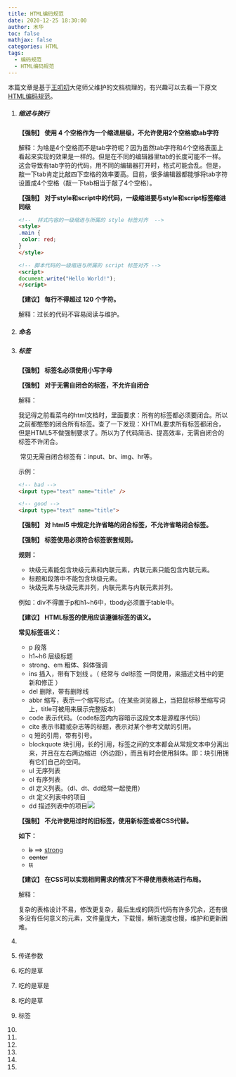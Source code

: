 ```yaml
---
title: HTML编码规范
date: 2020-12-25 18:30:00
author: 木华
toc: false
mathjax: false
categories: HTML
tags:
  - 编码规范
  - HTML编码规范
---
```

本篇文章是基于[王叨叨](https://wangdaodao.com)大佬师父维护的文档梳理的，有兴趣可以去看一下原文[HTML编码规范](https://docs.const.team/standard/HTML.html)。

1. ##### 缩进与换行

   **【强制】 使用 4 个空格作为一个缩进层级，不允许使用2个空格或tab字符**

   解释：为啥是4个空格而不是tab字符呢？因为虽然tab字符和4个空格表面上看起来实现的效果是一样的。但是在不同的编辑器里tab的长度可能不一样。这会导致有tab字符的代码，用不同的编辑器打开时，格式可能会乱。但是，敲一下tab肯定比敲四下空格的效率要高。目前，很多编辑器都能够将tab字符设置成4个空格（敲一下tab相当于敲了4个空格）。

   **【强制】 对于style和script中的代码，一级缩进要与style和script标签缩进同级**

   ```html
   <!--  样式内容的一级缩进与所属的 style 标签对齐  -->
   <style>
   .main {
   	color: red;
   }
   </style>
   
   <!-- 脚本代码的一级缩进与所属的 script 标签对齐 -->
   <script>
   document.write("Hello World!");
   </script>
   ```

   **【建议】 每行不得超过 120 个字符。**

   解释：过长的代码不容易阅读与维护。

   

2. ##### 命名

3. ##### 标签

   **【强制】 标签名必须使用小写字母**

   **【强制】 对于无需自闭合的标签，不允许自闭合**

   解释：

   ​     我记得之前看菜鸟的html文档时，里面要求：所有的标签都必须要闭合。所以之前都憨憨的闭合所有标签。查了一下发现：XHTML要求所有标签都闭合，但是HTML5不做强制要求了。所以为了代码简洁、提高效率，无需自闭合的标签不许闭合。

   ​    常见无需自闭合标签有：input、br、img、hr等。

   示例：

   ```html
   <!-- bad -->
   <input type="text" name="title" />
   
   <!-- good -->
   <input type="text" name="title">
   ```

   **【强制】 对 html5 中规定允许省略的闭合标签，不允许省略闭合标签。**

   **【强制】 标签使用必须符合标签嵌套规则。**

   **规则：**

   - 块级元素能包含块级元素和内联元素，内联元素只能包含内联元素。
   - 标题和段落中不能包含块级元素。
   - 块级元素与块级元素并列，内联元素与内联元素并列。

   例如：div不得置于p和h1~h6中，tbody必须置于table中。

   **【建议】 HTML标签的使用应该遵循标签的语义。**

   **常见标签语义：**

   - p    段落
   - h1~h6    层级标题
   - strong、em     粗体、斜体强调
   - ins    插入，带有下划线 。（ 经常与 del标签 一同使用，来描述文档中的更新和修正 ）
   - del    删除，带有删除线
   - abbr   缩写，表示一个缩写形式。（在某些浏览器上，当把鼠标移至缩写词上，title可被用来展示完整版本）
   - code   表示代码。（code标签内内容暗示这段文本是源程序代码）
   - cite    表示书籍或杂志等的标题，表示对某个参考文献的引用。
   - q    短的引用，带有引号。
   -  blockquote    块引用，长的引用，标签之间的文本都会从常规文本中分离出来，并且在左右两边缩进（外边距），而且有时会使用斜体。即：块引用拥有它们自己的空间。
   - ul    无序列表
   - ol    有序列表
   - dl    定义列表。（dl、dt、dd经常一起使用）
   - dt    定义列表中的项目
   - dd    描述列表中的项目![](https://cdn.jsdelivr.net/gh/hualinzhang/zhlBlogPicture/20201224112156.png)

   **【强制】 不允许使用过时的旧标签，使用新标签或者CSS代替。**

   **如下：**

   - ~~b~~  ==>  <u>strong</u>
   - ~~center~~
   - ~~tt~~

   **【建议】 在CSS可以实现相同需求的情况下不得使用表格进行布局。**

   解释：

   ​     复杂的表格设计不易，修改更复杂，最后生成的网页代码有许多冗余，还有很多没有任何意义的元素，文件量庞大，下载慢，解析速度也慢，维护和更新困难。

4. 

5. 传递参数

6. 吃的是草

7. 吃的是草是

8. 吃的是草

1. 标签

   

1. 

2. 

3. 

4. 

5. 

6. 

   

   